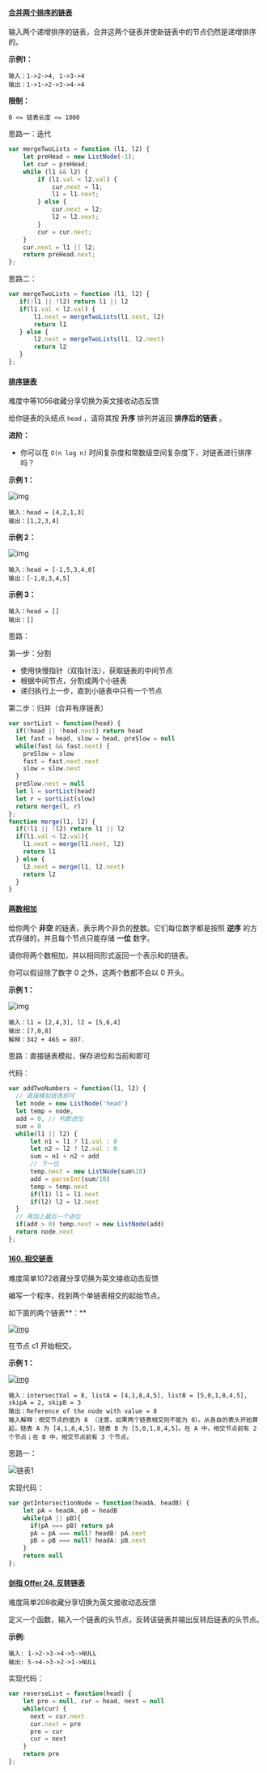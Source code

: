 #### [ 合并两个排序的链表](https://leetcode-cn.com/problems/he-bing-liang-ge-pai-xu-de-lian-biao-lcof/)

输入两个递增排序的链表，合并这两个链表并使新链表中的节点仍然是递增排序的。

**示例1：**

```
输入：1->2->4, 1->3->4
输出：1->1->2->3->4->4
```

**限制：**

```
0 <= 链表长度 <= 1000
```

思路一：迭代

```js
var mergeTwoLists = function (l1, l2) {
    let preHead = new ListNode(-1);
    let cur = preHead;
    while (l1 && l2) {
        if (l1.val < l2.val) {
            cur.next = l1;
            l1 = l1.next;
        } else {
            cur.next = l2;
            l2 = l2.next;
        }
        cur = cur.next;
    }
    cur.next = l1 || l2;
    return preHead.next;
};
```

思路二：

```js
var mergeTwoLists = function (l1, l2) {
   if(!l1 || !l2) return l1 || l2
   if(l1.val < l2.val) {
       l1.next = mergeTwoLists(l1.next, l2)
       return l1
   } else {
       l2.next = mergeTwoLists(l1, l2.next)
       return l2
   }
};
```

#### [排序链表](https://leetcode-cn.com/problems/sort-list/)

难度中等1056收藏分享切换为英文接收动态反馈

给你链表的头结点 `head` ，请将其按 **升序** 排列并返回 **排序后的链表** 。

**进阶：**

- 你可以在 `O(n log n)` 时间复杂度和常数级空间复杂度下，对链表进行排序吗？

 

**示例 1：**

![img](https://assets.leetcode.com/uploads/2020/09/14/sort_list_1.jpg)

```
输入：head = [4,2,1,3]
输出：[1,2,3,4]
```

**示例 2：**

![img](https://assets.leetcode.com/uploads/2020/09/14/sort_list_2.jpg)

```
输入：head = [-1,5,3,4,0]
输出：[-1,0,3,4,5]
```

**示例 3：**

```
输入：head = []
输出：[]
```

思路：

 第一步：分割 

- 使用快慢指针（双指针法），获取链表的中间节点
- 根据中间节点，分割成两个小链表
- 递归执行上一步，直到小链表中只有一个节点

 第二步：归并（合并有序链表） 

```js
var sortList = function(head) {
  if(!head || !head.next) return head
  let fast = head, slow = head, preSlow = null
  while(fast && fast.next) {
    preSlow = slow
    fast = fast.next.next
    slow = slow.next
  }
  preSlow.next = null
  let l = sortList(head)
  let r = sortList(slow)
  return merge(l, r)
};
function merge(l1, l2) {
  if(!l1 || !l2) return l1 || l2
  if(l1.val < l2.val){
    l1.next = merge(l1.next, l2)
    return l1
  } else {
    l2.next = merge(l1, l2.next)
    return l2
  }
}
```

#### [两数相加](https://leetcode-cn.com/problems/add-two-numbers/)

给你两个 **非空** 的链表，表示两个非负的整数。它们每位数字都是按照 **逆序** 的方式存储的，并且每个节点只能存储 **一位** 数字。

请你将两个数相加，并以相同形式返回一个表示和的链表。

你可以假设除了数字 0 之外，这两个数都不会以 0 开头。

 

**示例 1：**

![img](https://assets.leetcode-cn.com/aliyun-lc-upload/uploads/2021/01/02/addtwonumber1.jpg)

```
输入：l1 = [2,4,3], l2 = [5,6,4]
输出：[7,0,8]
解释：342 + 465 = 807.
```

思路：直接链表模拟，保存进位和当前和即可

代码：

```js
var addTwoNumbers = function(l1, l2) {
  // 直接模拟链表即可
  let node = new ListNode('head')
  let temp = node,
  add = 0, // 判断进位
  sum = 0
  while(l1 || l2) {
      let n1 = l1 ? l1.val : 0
      let n2 = l2 ? l2.val : 0
      sum = n1 + n2 + add
      // 下一位
      temp.next = new ListNode(sum%10)
      add = parseInt(sum/10)
      temp = temp.next
      if(l1) l1 = l1.next
      if(l2) l2 = l2.next
  }
  // 再加上最后一个进位
  if(add > 0) temp.next = new ListNode(add)
  return node.next
};
```

#### [160. 相交链表](https://leetcode-cn.com/problems/intersection-of-two-linked-lists/)

难度简单1072收藏分享切换为英文接收动态反馈

编写一个程序，找到两个单链表相交的起始节点。

如下面的两个链表**：**

[![img](https://assets.leetcode-cn.com/aliyun-lc-upload/uploads/2018/12/14/160_statement.png)](https://assets.leetcode-cn.com/aliyun-lc-upload/uploads/2018/12/14/160_statement.png)

在节点 c1 开始相交。

 

**示例 1：**

[![img](https://assets.leetcode-cn.com/aliyun-lc-upload/uploads/2018/12/14/160_example_1.png)](https://assets.leetcode.com/uploads/2018/12/13/160_example_1.png)

```
输入：intersectVal = 8, listA = [4,1,8,4,5], listB = [5,0,1,8,4,5], skipA = 2, skipB = 3
输出：Reference of the node with value = 8
输入解释：相交节点的值为 8 （注意，如果两个链表相交则不能为 0）。从各自的表头开始算起，链表 A 为 [4,1,8,4,5]，链表 B 为 [5,0,1,8,4,5]。在 A 中，相交节点前有 2 个节点；在 B 中，相交节点前有 3 个节点。
```

 思路一：

![链表1](./链表1.png)

实现代码：

```js
var getIntersectionNode = function(headA, headB) {
    let pA = headA, pB = headB
    while(pA || pB){
      if(pA === pB) return pA
      pA = pA === null? headB: pA.next
      pB = pB === null? headA: pB.next
    }
    return null
};
```

#### [剑指 Offer 24. 反转链表](https://leetcode-cn.com/problems/fan-zhuan-lian-biao-lcof/)

难度简单208收藏分享切换为英文接收动态反馈

定义一个函数，输入一个链表的头节点，反转该链表并输出反转后链表的头节点。



**示例:**

```
输入: 1->2->3->4->5->NULL
输出: 5->4->3->2->1->NULL
```

 实现代码：

````js
var reverseList = function(head) {
    let pre = null, cur = head, next = null
    while(cur) {
      next = cur.next
      cur.next = pre
      pre = cur
      cur = next
    }
    return pre
};
````



